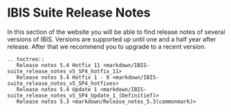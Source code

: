# IBIS Suite Release Notes
In this section of the website you will be able to find release notes of several versions of IBIS.
Versions are supported up until one and a half year after release. After that we recommend you to upgrade to a recent version.

```{eval-rst}
.. toctree::  
   Release notes 5.4 Hotfix 11 <markdown/IBIS-suite_release_notes_v5_SP4_hotfix_11>
   Release notes 5.4 Hotfix 1 - 8 <markdown/IBIS-suite_release_notes_v5_SP4_hotfixes>
   Release notes 5.4 Update 1 <markdown/IBIS-suite_release_notes_v5_SP4_Update_1_(Definitief)>
   Release notes 5.3 <markdown/Release_notes_5.3(commonmark)>
```